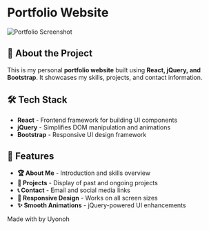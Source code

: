 # Portfolio Website

![Portfolio Screenshot](screenshot.png) <!-- Add a screenshot of your site -->

## 🚀 About the Project
This is my personal **portfolio website** built using **React, jQuery, and Bootstrap**. It showcases my skills, projects, and contact information.

## 🛠️ Tech Stack
- **React** - Frontend framework for building UI components
- **jQuery** - Simplifies DOM manipulation and animations
- **Bootstrap** - Responsive UI design framework

## 📂 Features
- **🏆 About Me** - Introduction and skills overview
- **💼 Projects** - Display of past and ongoing projects
- **📞 Contact** - Email and social media links
- **🎨 Responsive Design** - Works on all screen sizes
- **✨ Smooth Animations** - jQuery-powered UI enhancements




Made with  by Uyonoh


